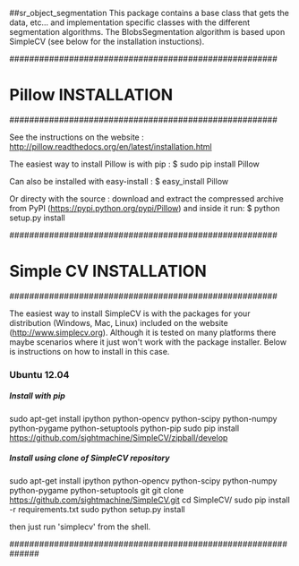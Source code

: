 ##sr_object_segmentation
This package contains a base class that gets the data, etc... and implementation specific classes with the different segmentation algorithms.
The BlobsSegmentation algorithm is based upon SimpleCV (see below for the installation instuctions).

######################################################

#                Pillow INSTALLATION              

######################################################

See the instructions on the website :
http://pillow.readthedocs.org/en/latest/installation.html


The easiest way to install Pillow is with pip :
$ sudo pip install Pillow

Can also be installed with easy-install :
$ easy_install Pillow

Or directy with the source :
download and extract the compressed archive from PyPI (https://pypi.python.org/pypi/Pillow) and inside it run:
$ python setup.py install



######################################################

#                Simple CV INSTALLATION              

######################################################

The easiest way to install SimpleCV is with the packages for your distribution (Windows, Mac, Linux) included on the website (http://www.simplecv.org). Although it is tested on many platforms there maybe scenarios where it just won't work with the package installer. Below is instructions on how to install in this case.


### Ubuntu 12.04

##### Install with pip

sudo apt-get install ipython python-opencv python-scipy python-numpy python-pygame python-setuptools python-pip
sudo pip install https://github.com/sightmachine/SimpleCV/zipball/develop

##### Install using clone of SimpleCV repository

sudo apt-get install ipython python-opencv python-scipy python-numpy python-pygame python-setuptools git
git clone https://github.com/sightmachine/SimpleCV.git
cd SimpleCV/
sudo pip install -r requirements.txt
sudo python setup.py install

then just run 'simplecv' from the shell.

##############################################################
